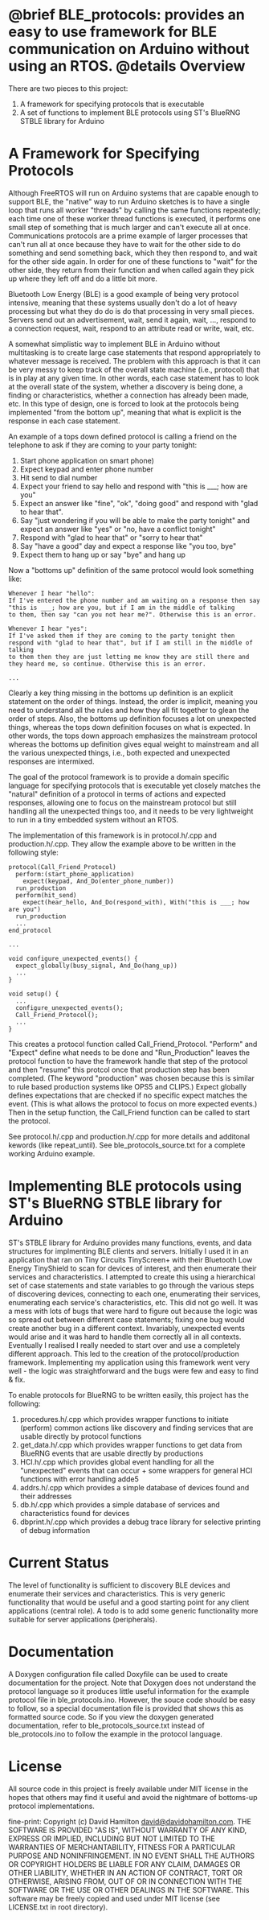 @brief BLE_protocols: provides an easy to use framework for BLE communication on Arduino without using an RTOS.
@details
Overview
========
There are two pieces to this project:
1. A framework for specifying protocols that is executable
2. A set of functions to implement BLE protocols using ST's BlueRNG STBLE library for Arduino

A Framework for Specifying Protocols
==================================== 
Although FreeRTOS will run on Arduino systems that are capable enough to support BLE, the "native" way to run 
Arduino sketches is to have a single loop that runs all worker "threads" by calling the same functions repeatedly;
each time one of these worker thread functions is executed, it performs one small step of something that is much
larger and can't execute all at once. Communications protocols are a prime example of larger processes that can't
run all at once because they have to wait for the other side to do something and send something back, which they
then respond to, and wait for the other side again. In order for one of these functions to "wait" for the other side, 
they return from their function and when called again they pick up where they left off and do a little bit more.

Bluetooth Low Energy (BLE) is a good example of being very protocol intensive, meaning that these systems usually
don't do a lot of heavy processing but what they do do is do that processing in very small pieces. Servers send out
an advertisement, wait, send it again, wait, ..., respond to a connection request, wait, respond to an attribute read
or write, wait, etc. 

A somewhat simplistic way to implement BLE in Arduino without multitasking is to create large case statements that 
respond appropriately to whatever message is received. The problem with this approach is that it can be very messy
to keep track of the overall state machine (i.e., protocol) that is in play at any given time. In other words, each
case statement has to look at the overall state of the system, whether a discovery is being done, a finding or
characteristics, whether a connection has already been made, etc. In this type of design, one is forced to look at
the protocols being implemented "from the bottom up", meaning that what is explicit is the response in each case
statement. 

An example of a tops down defined protocol is calling a friend on the telephone to ask if they are coming
to your party tonight:
1. Start phone application on smart phone)
2. Expect keypad and enter phone number
3. Hit send to dial number
4. Expect your friend to say hello and respond with "this is ___; how are you"
5. Expect an answer like "fine", "ok", "doing good" and respond with "glad to hear that".
6. Say "just wondering if you will be able to make the party tonight" and expect an answer like "yes" or "no, have a conflict tonight"
7. Respond with "glad to hear that" or "sorry to hear that" 
8. Say "have a good" day and expect a response like "you too, bye"
9. Expect them to hang up or say "bye" and hang up

Now a "bottoms up" definition of the same protocol would look something like:

    Whenever I hear "hello":
    If I've entered the phone number and am waiting on a response then say "this is ___; how are you, but if I am in the middle of talking
    to them, then say "can you not hear me?". Otherwise this is an error.

    Whenever I hear "yes":
    If I've asked them if they are coming to the party tonight then respond with "glad to hear that", but if I am still in the middle of talking
    to them then they are just letting me know they are still there and they heard me, so continue. Otherwise this is an error.

    ...

Clearly a key thing missing in the bottoms up definition is an explicit statement on the order of things. Instead, the order is implicit,
meaning you need to understand all the rules and how they all fit together to glean the order of steps. Also, the bottoms up
definition focuses a lot on unexpected things, whereas the tops down definition focuses on what is expected. In other words, the tops down
approach emphasizes the mainstream protocol whereas the bottoms up definition gives equal weight to mainstream and all the various unexpected things,
i.e., both expected and unexpected responses are intermixed.

The goal of the protocol framework is to provide a domain specific language for specifying protocols that is executable yet closely matches
the "natural" definition of a protocol in terms of actions and expected responses, allowing one to focus on the mainstream protocol but still
handling all the unexpected things too, and it needs to be very lightweight to run in a tiny embedded system without an RTOS.

The implementation of this framework is in protocol.h/.cpp and production.h/.cpp. They allow the example above to be written in the following style:

    protocol(Call_Friend_Protocol)
      perform:(start_phone_application)
	    expect(keypad, And_Do(enter_phone_number))
  	  run_production
	  perform(hit_send)
	    expect(hear_hello, And_Do(respond_with), With("this is ___; how are you")
	  run_production
	  ...
	end_protocol
	
	...
	
	void configure_unexpected_events() {
	  expect_globally(busy_signal, And_Do(hang_up))
	  ...
	}
	
	void setup() {
	  ...
	  configure_unexpected_events();
	  Call_Friend_Protocol();
	  ...
	}
	
This creates a protocol function called Call_Friend_Protocol. 
"Perform" and "Expect" define what needs to be done and "Run_Production" leaves the protocol function to have the 
framework handle that step of the protocol and then "resume" this protcol once that production step has been completed.
(The keyword "production" was chosen because this is similar to rule based production systems like OPS5 and CLIPS.) 
Expect globally defines expectations that are checked if no specific expect matches the event. (This is what allows the protocol to focus on more expected events.)
Then in the setup function, the Call_Friend function can be called to start the protocol.  

See protocol.h/.cpp and production.h/.cpp for more details and additonal kewords (like repeat_until). See ble_protocols_source.txt for a complete working Arduino example.


Implementing BLE protocols using ST's BlueRNG STBLE library for Arduino
======================================================================= 

ST's STBLE library for Arduino provides many functions, events, and data structures for implmenting BLE clients and servers. Initially I used it in an application
that ran on Tiny Circuits TinyScreen+ with their Bluetooth Low Energy TinyShield to scan for devices of interest, and then enumerate their services and characteristics. 
I attempted to create this using a hierarchical set of case statements and state variables to go through the various steps of discovering devices, connecting to
each one, enumerating their services, enumerating each service's characteristics, etc. This did not go well. It was a mess with lots of bugs that were hard to
figure out because the logic was so spread out between different case statements; fixing one bug would create another bug in a different context. Invariably,
unexpected events would arise and it was hard to handle them correctly all in all contexts. Eventually I realised I really needed to start over and use a completely
different approach. This led to the creation of the protocol/production framework. Implementing my application using this framework went very well - the logic was
straightforward and the bugs were few and easy to find & fix.

To enable protocols for BlueRNG to be written easily, this project has the following:

1. procedures.h/.cpp which provides wrapper functions to initiate (perform) common actions like discovery and finding services that are usable directly by protocol functions
2. get_data.h/.cpp which provides wrapper functions to get data from BlueRNG events that are usable directly by productions
3. HCI.h/.cpp which provides global event handling for all the "unexpected" events that can occur + some wrappers for general HCI functions with error handling adde5
4. addrs.h/.cpp which provides a simple database of devices found and their addresses
5. db.h/.cpp which provides a simple database of services and characteristics found for devices
6. dbprint.h/.cpp which provides a debug trace library for selective printing of debug information


Current Status
==============
The level of functionality is sufficient to discovery BLE devices and enumerate their services and characteristics. This is very generic functionality that would be useful
and a good starting point for any client applications (central role). A todo is to add some generic functionality more suitable for server applications (peripherals).

Documentation
=============
A Doxygen configuration file called Doxyfile can be used to create documentation for the project. Note that Doxygen does not understand the protocol language so it produces 
little useful information for the example protocol file in ble_protocols.ino. However, the souce code should be easy to follow, so a special documentation file is provided
that shows this as formatted source code. So if you view the doxygen generated documentation, refer to ble_protocols_source.txt instead of ble_protocols.ino 
to follow the example in the protocol language.


License
=======
All source code in this project is freely available under MIT license in the hopes that others may find it useful and avoid the nightmare of bottoms-up
protocol implementations.



fine-print: Copyright (c) David Hamilton <david@davidohamilton.com>. 
THE SOFTWARE IS PROVIDED "AS IS", WITHOUT WARRANTY OF ANY KIND, EXPRESS OR IMPLIED, INCLUDING BUT NOT LIMITED TO THE WARRANTIES OF MERCHANTABILITY, 
FITNESS FOR A PARTICULAR PURPOSE AND NONINFRINGEMENT. IN NO EVENT SHALL THE AUTHORS OR COPYRIGHT HOLDERS BE LIABLE FOR ANY CLAIM, DAMAGES OR OTHER LIABILITY, 
WHETHER IN AN ACTION OF CONTRACT, TORT OR OTHERWISE, ARISING FROM, OUT OF OR IN CONNECTION WITH THE SOFTWARE OR THE USE OR OTHER DEALINGS IN THE SOFTWARE.
This software may be freely copied and used under MIT license (see LICENSE.txt in root directory).

